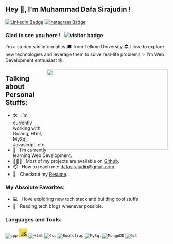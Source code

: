 ## Hey 👋, I'm Muhammad Dafa Sirajudin !

[![Linkedin Badge](https://img.shields.io/badge/-LinkedIn-0e76a8?style=flat-square&logo=Linkedin&logoColor=white)](https://www.linkedin.com/in/mdafasirajudin/)
[![Instagram Badge](https://img.shields.io/badge/-Instagram-e4405f?style=flat-square&logo=Instagram&logoColor=white)](https://www.instagram.com/mdafasirajudin/)

### Glad to see you here ! &nbsp; ![visitor badge](https://visitor-badge.glitch.me/badge?page_id=dafajudin.visitor-badge)

I'm a students in informatics 🎓 from Telkom  University 🏛.I love to explore new technologies and leverage them to solve real-life problems ✨.I'm  Web Development enthusiast 🕸️.

<!-- Since then I pushed **2538**+ commits, opened **229**+ issues, submitted **280**+ pull requests, created **20**+ gists and contributed to **25**+ public repositories. -->

<img align="right" height="250" width="375" alt="" src="https://raw.githubusercontent.com/abhisheknaiidu/abhisheknaiidu/master/code.gif" />

## Talking about Personal Stuffs:

- 🛠 &nbsp; I’m currently working with Golang, Html, <br />MySql, Javascript, etc.
- 🚀 &nbsp; I’m currently learning Web Development.
- 👨🏻‍💻 &nbsp; Most of my projects are available on [Github](https://github.com/dafajudin?tab=repositories).
- 📫 &nbsp; How to reach me: dafasirajudin@gmail.com.
- 📝 &nbsp; Checkout my [Resume](https://drive.google.com/file/d/16wZRGA25o-rOK5_Y1TyBSUNkiGKCSUvW/view?usp=sharing).

### My Absolute Favorites:

- 💻 &nbsp; I love exploring new tech stack and building cool stuffs.
- 📰 &nbsp; Reading tech blogs whenever possible.

### Languages and Tools:

<code><img height="27" src="https://www.vectorlogo.zone/logos/golang/golang-ar21.svg" alt="cpp"></code>
<code><img height="27" src="https://raw.githubusercontent.com/github/explore/80688e429a7d4ef2fca1e82350fe8e3517d3494d/topics/javascript/javascript.png" alt="javascript"></code>
<code><img height="27" src="https://www.vectorlogo.zone/logos/w3_html5/w3_html5-ar21.svg" alt="Html"></code>
<code><img height="27" src="https://www.vectorlogo.zone/logos/w3_css/w3_css-official.svg" alt="Css"></code>
<code><img height="27" src="https://www.vectorlogo.zone/logos/getbootstrap/getbootstrap-icon.svg" alt="Bootstrap"></code>
<code><img height="27" src="https://www.vectorlogo.zone/logos/mysql/mysql-ar21.svg" alt="MySql"></code>
<code><img height="27" src="https://www.vectorlogo.zone/logos/mongodb/mongodb-ar21.svg" alt="MongoDD"></code>
<code><img height="27" src="https://www.vectorlogo.zone/logos/git-scm/git-scm-icon.svg" alt="Git"></code>

#
